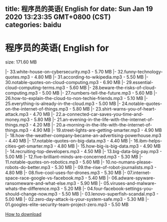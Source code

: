 
title: 程序员的英语( English for
date: Sun Jan 19 2020 13:23:35 GMT+0800 (CST)    
categories: baidu
---

# 程序员的英语( English for
size: 171.60 MB
 
 
|- 33.white-house-on-cybersecurity.mp3 - 5.70 MB
|- 32.funny-technology-quotes.mp3 - 4.80 MB
|- 31.according-to-wikipedia.mp3 - 5.50 MB
|- 30.notable-quotes-on-cloud-computing.mp3 - 6.90 MB
|- 29.essential-cloud-computing-terms.mp3 - 5.60 MB
|- 28.beware-the-risks-of-cloud-computing.mp3 - 5.00 MB
|- 27.numbers-tell-the-future.mp3 - 5.60 MB
|- 26.how-to-explain-the-cloud-to-non-techie-friends.mp3 - 5.10 MB
|- 25.everything-is-already-in-the-cloud.mp3 - 5.00 MB
|- 24.notable-quotes-on-the-internet-of-things.mp3 - 5.80 MB
|- 23.shirt-warns-you-of-heart-attack.mp3 - 4.70 MB
|- 22.a-connected-car-saves-you-time-and-money.mp3 - 5.80 MB
|- 21.an-evening-in-the-life-with-the-internet-of-things.mp3 - 4.20 MB
|- 20.a-morning-in-the-life-with-the-internet-of-things.mp3 - 4.90 MB
|- 19.street-lights-are-getting-smarter.mp3 - 4.90 MB
|- 18.how-the-weather-company-became-an-advertising-powerhouse.mp3 - 4.40 MB
|- 17.notable-quotes-on-big-data.mp3 - 4.40 MB
|- 16.ibm-helps-cities-get-smarter.mp3 - 4.80 MB
|- 15.how-big-is-big-data.mp3 - 4.90 MB
|- 14.recruiting-top-developers.mp3 - 4.50 MB
|- 13.big-data-big-pay.mp3 - 5.00 MB
|- 12.five-brilliant-minds-are-concerned.mp3 - 5.30 MB
|- 11.notable-quotes-on-robotics.mp3 - 5.60 MB
|- 10.no-numans-please-robots-do-better.mp3 - 5.30 MB
|- 09.the-rise-of-robot-journalists.mp3 - 4.80 MB
|- 08.five-cool-uses-for-drones.mp3 - 5.30 MB
|- 07.internet-space-race-google-vs-facebook.mp3 - 5.40 MB
|- 06.adware-spyware-ransomeware-and-what-else.mp3 - 5.90 MB
|- 05.viruses-and-malware-whats-the-difference.mp3 - 5.20 MB
|- 04.four-facebook-settings-you-should-change-now.mp3 - 5.50 MB
|- 03.lenovo-superfish-scandal.mp3 - 5.00 MB
|- 02.zero-day-attack-is-your-system-safe.mp3 - 5.30 MB
|- 01.googles-elite-security-team-project-zero.mp3 - 5.50 MB

[How to download](https://bpcam.bemobtrk.com/go/2ceec3aa-1ca2-46d6-b9ff-aaa5c184517c?jno=793)